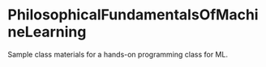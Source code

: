 # PhilosophicalFundamentalsOfMachineLearning
Sample class materials for a hands-on programming class for ML.
